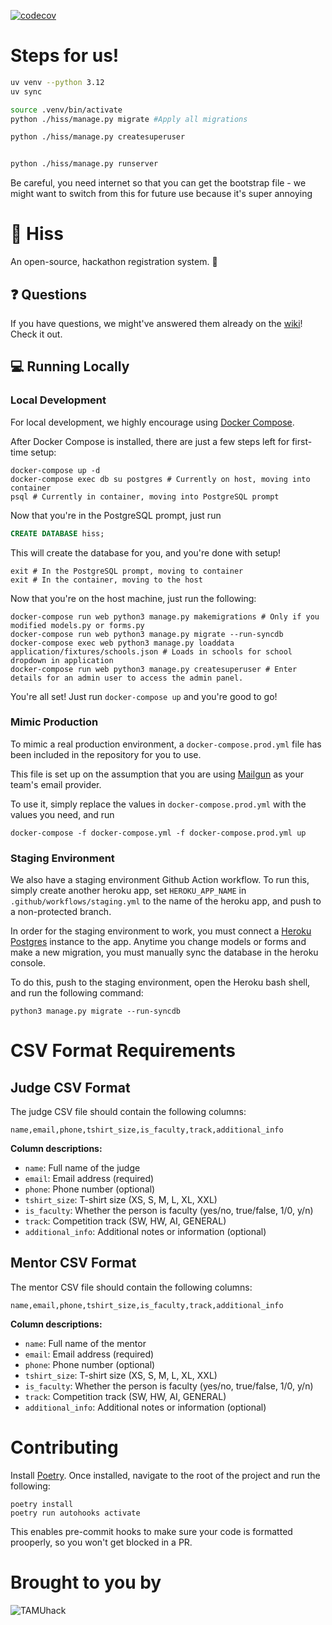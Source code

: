 [![codecov](https://codecov.io/gh/tamuhack-org/Ouroboros/branch/main/graph/badge.svg)](https://codecov.io/gh/tamuhack-org/Ouroboros)

# Steps for us!

```sh
uv venv --python 3.12
uv sync

source .venv/bin/activate
python ./hiss/manage.py migrate #Apply all migrations

python ./hiss/manage.py createsuperuser


python ./hiss/manage.py runserver
```

Be careful, you need internet so that you can get the bootstrap file - we might want to switch from this for future use because it's super annoying

# :snake: Hiss

An open-source, hackathon registration system. :school:

## :question: Questions

If you have questions, we might've answered them already on the [wiki](https://github.com/tamuhack-org/Ouroboros/wiki)! Check it out.

## :computer: Running Locally

### Local Development

For local development, we highly encourage using [Docker Compose](https://docs.docker.com/compose/).

After Docker Compose is installed, there are just a few steps left for first-time setup:

```shell script
docker-compose up -d
docker-compose exec db su postgres # Currently on host, moving into container
psql # Currently in container, moving into PostgreSQL prompt 
```
Now that you're in the PostgreSQL prompt, just run

```sql
CREATE DATABASE hiss;
```

This will create the database for you, and you're done with setup!

```shell script
exit # In the PostgreSQL prompt, moving to container
exit # In the container, moving to the host
```

Now that you're on the host machine, just run the following:

```shell script
docker-compose run web python3 manage.py makemigrations # Only if you modified models.py or forms.py
docker-compose run web python3 manage.py migrate --run-syncdb
docker-compose exec web python3 manage.py loaddata application/fixtures/schools.json # Loads in schools for school dropdown in application
docker-compose run web python3 manage.py createsuperuser # Enter details for an admin user to access the admin panel.
```

You're all set! Just run `docker-compose up` and you're good to go!

### Mimic Production

To mimic a real production environment, a `docker-compose.prod.yml` file has been included in the repository for you to use.

This file is set up on the assumption that you are using [Mailgun](https://mailgun.com) as your team's email provider.

To use it, simply replace the values in `docker-compose.prod.yml` with the values you need, and run

```shell script
docker-compose -f docker-compose.yml -f docker-compose.prod.yml up
```

### Staging Environment

We also have a staging environment Github Action workflow. To run this, simply create another heroku app, set `HEROKU_APP_NAME` in `.github/workflows/staging.yml` to the name of the heroku app, and push to a non-protected branch.

In order for the staging environment to work, you must connect a [Heroku Postgres](https://www.heroku.com/postgres) instance to the app. Anytime you change models or forms and make a new migration, you must manually sync the database in the heroku console. 

To do this, push to the staging environment, open the Heroku bash shell, and run the following command:
```
python3 manage.py migrate --run-syncdb
```

# CSV Format Requirements

## Judge CSV Format
The judge CSV file should contain the following columns:
```
name,email,phone,tshirt_size,is_faculty,track,additional_info
```

**Column descriptions:**
- `name`: Full name of the judge
- `email`: Email address (required)
- `phone`: Phone number (optional)
- `tshirt_size`: T-shirt size (XS, S, M, L, XL, XXL)
- `is_faculty`: Whether the person is faculty (yes/no, true/false, 1/0, y/n)
- `track`: Competition track (SW, HW, AI, GENERAL)
- `additional_info`: Additional notes or information (optional)

## Mentor CSV Format
The mentor CSV file should contain the following columns:
```
name,email,phone,tshirt_size,is_faculty,track,additional_info
```

**Column descriptions:**
- `name`: Full name of the mentor
- `email`: Email address (required)
- `phone`: Phone number (optional)
- `tshirt_size`: T-shirt size (XS, S, M, L, XL, XXL)
- `is_faculty`: Whether the person is faculty (yes/no, true/false, 1/0, y/n)
- `track`: Competition track (SW, HW, AI, GENERAL)
- `additional_info`: Additional notes or information (optional)

# Contributing

Install [Poetry](https://python-poetry.org/docs/#installation). Once installed, navigate to the root of the project and run the following:
```
poetry install
poetry run autohooks activate
```
This enables pre-commit hooks to make sure your code is formatted prooperly, so you won't get blocked in a PR.


# Brought to you by

![TAMUhack](/resources/img/TAMUhack.png)
